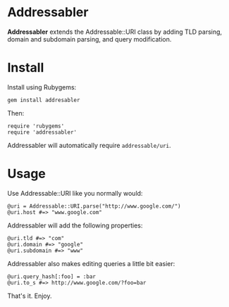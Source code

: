 Addressabler
=

**Addressabler** extends the Addressable::URI class by adding TLD parsing, domain and subdomain parsing, and query modification.

Install
==

Install using Rubygems:

	gem install addresabler

Then:

	require 'rubygems'
	require 'addressabler'

Addressabler will automatically require `addressable/uri`.

Usage
==

Use Addressable::URI like you normally would:

	@uri = Addressable::URI.parse("http://www.google.com/")
	@uri.host #=> "www.google.com"

Addressabler will add the following properties:

	@uri.tld #=> "com"
	@uri.domain #=> "google"
	@uri.subdomain #=> "www"

Addressabler also makes editing queries a little bit easier:

	@uri.query_hash[:foo] = :bar
	@uri.to_s #=> http://www.google.com/?foo=bar

That's it. Enjoy.
